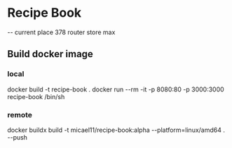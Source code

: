# Recipe Book

-- current place 378 router store max
## Build docker image

### local
docker build -t recipe-book .
docker run --rm -it -p 8080:80 -p 3000:3000 recipe-book /bin/sh
### remote
docker buildx build -t micael11/recipe-book:alpha --platform=linux/amd64 . --push